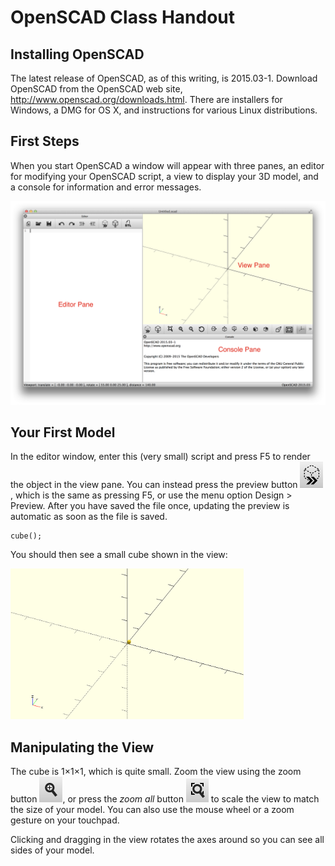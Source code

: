 # OpenSCAD Class Handout

## Installing OpenSCAD

The latest release of OpenSCAD, as of this writing, is 2015.03-1. Download OpenSCAD from the OpenSCAD web site, http://www.openscad.org/downloads.html. There are installers for Windows, a DMG for OS X, and instructions for various Linux distributions.

## First Steps

When you start OpenSCAD a window will appear with three panes, an editor for modifying your OpenSCAD script, a view to display your 3D model, and a console for information and error messages.

![OpenSCAD window](images/openscad-window.png)

## Your First Model

In the editor window, enter this (very small) script and press F5 to render the object in the view pane. You can instead press the preview button
<img alt="OpenSCAD preview button" src="images/preview-button.png" width="37" height="42" />, which is the same as pressing F5, or use the menu option Design > Preview. After you have saved the file once, updating the preview is automatic as soon as the file is saved.

    cube();

You should then see a small cube shown in the view:

<img alt="Cube image" src="images/cube.png" width="373" height="241" />

## Manipulating the View

The cube is 1&times;1&times;1, which is quite small. Zoom the view using the zoom button
<img alt="Zoom button" src="images/zoom.png" width="37" height="41" />, or press the *zoom all* button
<img alt="Zoom-all button" src="images/zoom-all.png" width="36" height="38" /> to scale the view to match the size of your model. You can also use the mouse wheel or a zoom gesture on your touchpad.

Clicking and dragging in the view rotates the axes around so you can see all sides of your model.
